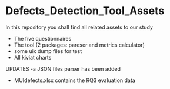 # Defects_Detection_Tool_Assets

In this repository you shall find all related assets to our study
  - The five questionnaires
  - The tool (2 packages: pareser and metrics calculator)
  - some uix dump files for test
  - All kiviat charts
  
  UPDATES
  -a JSON files parser has been added
  - MUIdefects.xlsx contains the RQ3 evaluation data
